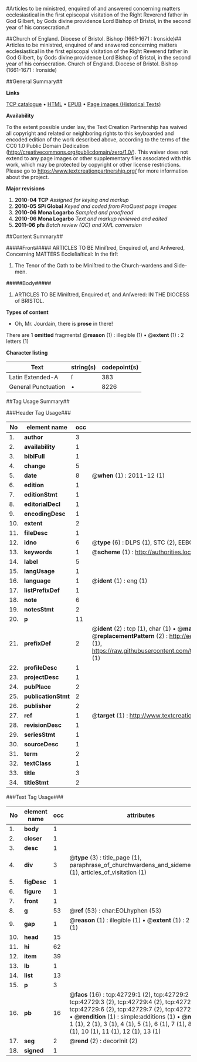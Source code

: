 #Articles to be ministred, enquired of and answered concerning matters ecclesiastical in the first episcopal visitation of the Right Reverend father in God Gilbert, by Gods divine providence Lord Bishop of Bristol, in the second year of his consecration.#

##Church of England. Diocese of Bristol. Bishop (1661-1671 : Ironside)##
Articles to be ministred, enquired of and answered concerning matters ecclesiastical in the first episcopal visitation of the Right Reverend father in God Gilbert, by Gods divine providence Lord Bishop of Bristol, in the second year of his consecration.
Church of England. Diocese of Bristol. Bishop (1661-1671 : Ironside)

##General Summary##

**Links**

[TCP catalogue](http://www.ota.ox.ac.uk/tcp/)  • 
[HTML](http://tei.it.ox.ac.uk/tcp/Texts-HTML/free/A69/A69743.html)  • 
[EPUB](http://tei.it.ox.ac.uk/tcp/Texts-EPUB/free/A69/A69743.epub) • 
[Page images (Historical Texts)](https://historicaltexts.jisc.ac.uk/eebo-09316684e)

**Availability**

To the extent possible under law, the Text Creation Partnership has waived all copyright and related or neighboring rights to this keyboarded and encoded edition of the work described above, according to the terms of the CC0 1.0 Public Domain Dedication (http://creativecommons.org/publicdomain/zero/1.0/). This waiver does not extend to any page images or other supplementary files associated with this work, which may be protected by copyright or other license restrictions. Please go to https://www.textcreationpartnership.org/ for more information about the project.

**Major revisions**

1. __2010-04__ __TCP__ *Assigned for keying and markup*
1. __2010-05__ __SPi Global__ *Keyed and coded from ProQuest page images*
1. __2010-06__ __Mona Logarbo__ *Sampled and proofread*
1. __2010-06__ __Mona Logarbo__ *Text and markup reviewed and edited*
1. __2011-06__ __pfs__ *Batch review (QC) and XML conversion*

##Content Summary##

#####Front#####
ARTICLES TO BE Miniſtred, Enquired of, and Anſwered, Concerning MATTERS Eccleſiaſtical: In the firſt
1. The Tenor of the Oath to be Miniſtred to the Church-wardens and Side-men.

#####Body#####

1. ARTICLES TO BE Miniſtred, Enquired of, and Anſwered: IN THE DIOCESS of BRISTOL.

**Types of content**

  * Oh, Mr. Jourdain, there is **prose** in there!

There are 1 **omitted** fragments! 
 @__reason__ (1) : illegible (1)  •  @__extent__ (1) : 2 letters (1)

**Character listing**


|Text|string(s)|codepoint(s)|
|---|---|---|
|Latin Extended-A|ſ|383|
|General Punctuation|•|8226|

##Tag Usage Summary##

###Header Tag Usage###

|No|element name|occ|attributes|
|---|---|---|---|
|1.|__author__|3||
|2.|__availability__|1||
|3.|__biblFull__|1||
|4.|__change__|5||
|5.|__date__|8| @__when__ (1) : 2011-12 (1)|
|6.|__edition__|1||
|7.|__editionStmt__|1||
|8.|__editorialDecl__|1||
|9.|__encodingDesc__|1||
|10.|__extent__|2||
|11.|__fileDesc__|1||
|12.|__idno__|6| @__type__ (6) : DLPS (1), STC (2), EEBO-CITATION (1), OCLC (1), VID (1)|
|13.|__keywords__|1| @__scheme__ (1) : http://authorities.loc.gov/ (1)|
|14.|__label__|5||
|15.|__langUsage__|1||
|16.|__language__|1| @__ident__ (1) : eng (1)|
|17.|__listPrefixDef__|1||
|18.|__note__|6||
|19.|__notesStmt__|2||
|20.|__p__|11||
|21.|__prefixDef__|2| @__ident__ (2) : tcp (1), char (1)  •  @__matchPattern__ (2) : ([0-9\-]+):([0-9IVX]+) (1), (.+) (1)  •  @__replacementPattern__ (2) : http://eebo.chadwyck.com/downloadtiff?vid=$1&page=$2 (1), https://raw.githubusercontent.com/textcreationpartnership/Texts/master/tcpchars.xml#$1 (1)|
|22.|__profileDesc__|1||
|23.|__projectDesc__|1||
|24.|__pubPlace__|2||
|25.|__publicationStmt__|2||
|26.|__publisher__|2||
|27.|__ref__|1| @__target__ (1) : http://www.textcreationpartnership.org/docs/. (1)|
|28.|__revisionDesc__|1||
|29.|__seriesStmt__|1||
|30.|__sourceDesc__|1||
|31.|__term__|2||
|32.|__textClass__|1||
|33.|__title__|3||
|34.|__titleStmt__|2||


###Text Tag Usage###

|No|element name|occ|attributes|
|---|---|---|---|
|1.|__body__|1||
|2.|__closer__|1||
|3.|__desc__|1||
|4.|__div__|3| @__type__ (3) : title_page (1), paraphrase_of_churchwardens_and_sidemens_oath (1), articles_of_visitation (1)|
|5.|__figDesc__|1||
|6.|__figure__|1||
|7.|__front__|1||
|8.|__g__|53| @__ref__ (53) : char:EOLhyphen (53)|
|9.|__gap__|1| @__reason__ (1) : illegible (1)  •  @__extent__ (1) : 2 letters (1)|
|10.|__head__|15||
|11.|__hi__|62||
|12.|__item__|39||
|13.|__lb__|1||
|14.|__list__|13||
|15.|__p__|3||
|16.|__pb__|16| @__facs__ (16) : tcp:42729:1 (2), tcp:42729:2 (2), tcp:42729:3 (2), tcp:42729:4 (2), tcp:42729:5 (2), tcp:42729:6 (2), tcp:42729:7 (2), tcp:42729:8 (2)  •  @__rendition__ (1) : simple:additions (1)  •  @__n__ (13) : 1 (1), 2 (1), 3 (1), 4 (1), 5 (1), 6 (1), 7 (1), 8 (1), 9 (1), 10 (1), 11 (1), 12 (1), 13 (1)|
|17.|__seg__|2| @__rend__ (2) : decorInit (2)|
|18.|__signed__|1||
